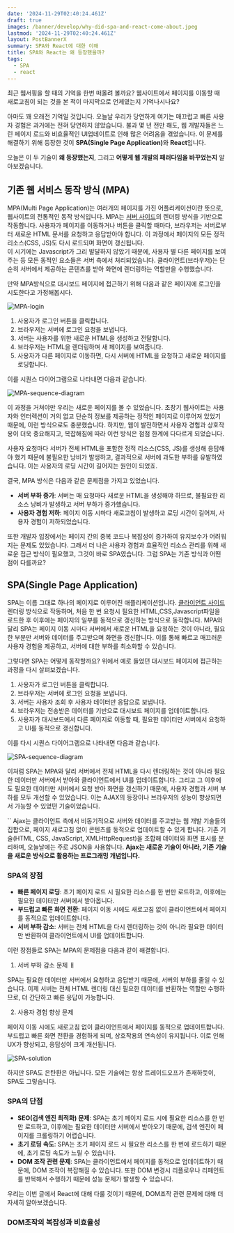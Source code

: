 ```yaml
---
date: '2024-11-29T02:40:24.461Z'
draft: true
images: /banner/develop/why-did-spa-and-react-come-about.jpeg
lastmod: '2024-11-29T02:40:24.461Z'
layout: PostBannerX
summary: SPA와 React에 대한 이해
title: SPA와 React는 왜 등장했을까?
tags:
  - SPA
  - react
---
```


최근 웹서핑을 할 때의 기억을 한번 떠올려 볼까요? 웹사이트에서 페이지를 이동할 때 새로고침이 되는 것을 본 적이 마지막으로 언제였는지 기억나시나요?

아마도 꽤 오래전 기억일 것입니다. 오늘날 우리가 당연하게 여기는 매끄럽고 빠른 사용자 경험은 과거에는 전혀 당연하지 않았습니다.
 불과 몇 년 전만 해도, 웹 개발자들은 느린 페이지 로드와 비효율적인 UI업데이트로 인해 많은 어려움을 겪었습니다.
이 문제를 해결하기 위해 등장한 것이 <strong>SPA(Single Page Application)</strong>와 **React**입니다.

오늘은 이 두 기술이 **왜 등장했는지**, 그리고 **어떻게 웹 개발의 패러다임을 바꾸었는지** 알아보겠습니다.

## 기존 웹 서비스 동작 방식 (MPA)

MPA(Multi Page Application)는 여러개의 페이지를 가진 어플리케이션이란 뜻으로, 웹사이트의 전통적인 동작 방식입니다.
MPA는 [서버 사이드](https://en.wikipedia.org/wiki/Client%E2%80%93server_model#Server-side)의 렌더링 방식을 기반으로 작동합니다. 사용자가 페이지를 이동하거나 버튼을 클릭할 때마다, 브라우저는 서버로부터 새로운 HTML 문서를 요청하고
응답받아야 합니다. 이 과정에서 페이지의 모든 정적 리소스(CSS, JS)도 다시 로드되며 화면이 갱신됩니다. <br/>
이 시기에는 Javascript가 그리 발달하지 않았기 때문에, 사용자 별 다른 페이지를 보여주는 등 모든 동적인 요소들은 서버 측에서 처리되었습니다. 클라이언트(브라우저)는 단순히 서버에서 제공하는 콘텐츠를 받아 화면에 렌더링하는 역할만을 수행했습니다.

만약 MPA방식으로 대시보드 페이지에 접근하기 위해 다음과 같은 페이지에 로그인을 시도한다고 가정해봅시다.

![MPA-login](./MPA-login.png)

1. 사용자가 로그인 버튼을 클릭합니다.
2. 브라우저는 서버에 로그인 요청을 보냅니다.
3. 서버는 사용자를 위한 새로운 HTML을 생성하고 전달합니다.
4. 브라우저는 HTML을 렌더링하며 새 페이지를 보여줍니다.
5. 사용자가 다른 페이지로 이동하면, 다시 서버에 HTML을 요청하고 새로운 페이지를 로딩합니다.

이를 시퀀스 다이어그램으로 나타내면 다음과 같습니다.

![MPA-sequence-diagram](./MPA-sequence-diagram.png)

이 과정을 거쳐야만 우리는 새로운 페이지를 볼 수 있었습니다.
초창기 웹사이트는 사용자와 인터렉션이 거의 없고 단순히 정보를 제공하는 정적인 페이지로 이루어져 있었기 때문에, 이런 방식으로도 충분했습니다.
하지만, 웹이 발전하면서 사용자 경험과 상호작용이 더욱 중요해지고, 복잡해짐에 따라 이런 방식은 점점 한계에 다다르게 되었습니다.

사용자 요청마다 서버가 전체 HTML을 포함한 정적 리소스(CSS, JS)를 생성해 응답해야 했기 때문에 불필요한 낭비가 발생하고,
결과적으로 서버에 과도한 부하를 유발하였습니다. 이는 사용자의 로딩 시간이 길어지는 원인이 되었죠.

결국, MPA 방식은 다음과 같은 문제점을 가지고 있었습니다.

- **서버 부하 증가**: 서버는 매 요청마다 새로운 HTML을 생성해야 하므로, 불필요한 리소스 낭비가 발생하고 서버 부하가 증가했습니다.
- **사용자 경험 저하**: 페이지 이동 시마다 새로고침이 발생하고 로딩 시간이 길어져, 사용자 경험이 저하되었습니다.

또한 개발자 입장에서는 페이지 간의 중복 코드나 복잡성이 증가하여 유지보수가 어려워지는 문제도 있었습니다.
그래서 더 나은 사용자 경험과 효율적인 리소스 관리를 위해 새로운 접근 방식이 필요했고, 그것이 바로 SPA였습니다. 그럼 SPA는 기존 방식과 어떤 점이 다를까요?

## SPA(Single Page Application)

SPA는 이름 그대로 하나의 페이지로 이루어진 애플리케이션입니다. [클라이언트 사이드](https://en.wikipedia.org/wiki/Client%E2%80%93server_model#Client_side) 렌더링 방식으로 작동하며,
처음 한 번 요청시 필요한 HTML,CSS,Javascript파일을 로드한 후 이후에는 페이지의 일부를 동적으로 갱신하는 방식으로 동작합니다.
MPA와 달리 SPA는 페이지 이동 시마다 서버에서 새로운 HTML을 요청하는 것이 아니라, 필요한 부분만 서버와 데이터를 주고받으며 화면을 갱신합니다.
이를 통해 빠르고 매끄러운 사용자 경험을 제공하고, 서버에 대한 부하를 최소화할 수 있습니다.

그렇다면 SPA는 어떻게 동작할까요? 위에서 예로 들었던 대시보드 페이지에 접근하는 과정을 다시 살펴보겠습니다.


1. 사용자가 로그인 버튼을 클릭합니다.
2. 브라우저는 서버에 로그인 요청을 보냅니다.
3. 서버는 사용자 조회 후 사용자 데이터만 응답으로 보냅니다.
4. 브라우저는 전송받은 데이터를 기반으로 대시보드 페이지를 업데이트합니다.
5. 사용자가 대시보드에서 다른 페이지로 이동할 때, 필요한 데이터만 서버에서 요청하고 UI를 동적으로 갱신합니다.

이를 다시 시퀀스 다이어그램으로 나타내면 다음과 같습니다.

![SPA-sequence-diagram](./SPA-sequence-diagram.png)

이처럼 SPA는 MPA와 달리 서버에서 전체 HTML을 다시 렌더링하는 것이 아니라 필요한 데이터만 서버에서 받아와 클라이언트에서 UI를 업데이트합니다.
그리고 그 이후에도 필요한 데이터만 서버에서 요청 받아 화면을 갱신하기 때문에, 사용자 경험과 서버 부하를 모두 개선할 수 있었습니다.
이는 AJAX의 등장이나 브라우저의 성능이 향상되면서 가능할 수 있었떤 기술이었습니다.

``
  Ajax는 클라이언트 측에서 비동기적으로 서버와 데이터를 주고받는 웹 개발 기술들의 집합으로, 페이지 새로고침 없이 콘텐츠를 동적으로 업데이트할 수 있게 합니다.
  기존 기술(HTML, CSS, JavaScript, XMLHttpRequest)을 조합해 데이터와 화면 표시를 분리하며, 오늘날에는 주로 JSON을 사용합니다.
  **Ajax는 새로운 기술이 아니라, 기존 기술을 새로운 방식으로 활용하는 프로그래밍 개념입니다.**


### SPA의 장점

- **빠른 페이지 로딩**: 초기 페이지 로드 시 필요한 리소스를 한 번만 로드하고, 이후에는 필요한 데이터만 서버에서 받아옵니다.
- **부드럽고 빠른 화면 전환**: 페이지 이동 시에도 새로고침 없이 클라이언트에서 페이지를 동적으로 업데이트합니다.
- **서버 부하 감소**: 서버는 전체 HTML을 다시 렌더링하는 것이 아니라 필요한 데이터만 반환하여 클라이언트에서 UI를 업데이트합니다.

이런 장점들로 SPA는 MPA의 문제점을 다음과 같이 해결합니다.

1. 서버 부하 감소 문제
ㅐ

SPA는 필요한 데이터만 서버에서 요청하고 응답받기 때문에, 서버의 부하를 줄일 수 있습니다.
이제 서버는 전체 HTML 렌더링 대신 필요한 데이터를 반환하는 역할만 수행하므로, 더 간단하고 빠른 응답이 가능합니다.

2. 사용자 경험 향상 문제

페이지 이동 시에도 새로고침 없이 클라이언트에서 페이지를 동적으로 업데이트합니다. 부드럽고 빠른 화면 전환을 경험하게 되며, 상호작용의 연속성이 유지됩니다.
이로 인해 UX가 향상되고, 응답성이 크게 개선됩니다.

![SPA-solution](./SPA-solution.png)

하지만 SPA도 은탄환은 아닙니다. 모든 기술에는 항상 트레이드오프가 존재하듯이, SPA도 그렇습니다.

### SPA의 단점

- **SEO(검색 엔진 최적화) 문제**: SPA는 초기 페이지 로드 시에 필요한 리소스를 한 번만 로드하고, 이후에는 필요한 데이터만 서버에서 받아오기 때문에, 검색 엔진이 페이지를 크롤링하기 어렵습니다.
- **초기 로딩 속도**: SPA는 초기 페이지 로드 시 필요한 리소스를 한 번에 로드하기 때문에, 초기 로딩 속도가 느릴 수 있습니다.
- **DOM 조작 관련 문제**: SPA는 클라이언트에서 페이지를 동적으로 업데이트하기 때문에, DOM 조작이 복잡해질 수 있습니다.
또한 DOM 변경시 리플로우나 리페인트를 반복해서 수행하기 때문에 성능 문제가 발생할 수 있습니다.

우리는 이번 글에서 React에 대해 다룰 것이기 때문에, DOM조작 관련 문제에 대해 더 자세히 알아보겠습니다.

### DOM조작의 복잡성과 비효율성
